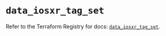 # `data_iosxr_tag_set`

Refer to the Terraform Registry for docs: [`data_iosxr_tag_set`](https://registry.terraform.io/providers/ciscodevnet/iosxr/0.6.0/docs/data-sources/tag_set).

